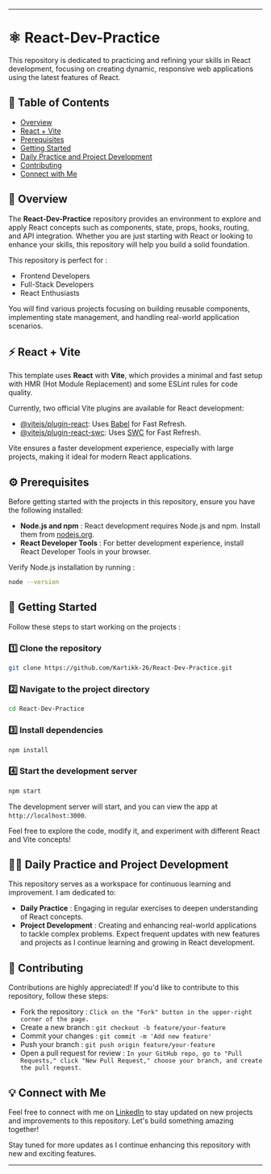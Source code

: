 
---

# ⚛️ React-Dev-Practice

This repository is dedicated to practicing and refining your skills in React development, focusing on creating dynamic, responsive web applications using the latest features of React.

## 📑 Table of Contents
- [Overview](#-overview)
- [React + Vite](#-react--vite)
- [Prerequisites](#-prerequisites)
- [Getting Started](#-getting-started)
- [Daily Practice and Project Development](#-daily-practice-and-project-development)
- [Contributing](#-contributing)
- [Connect with Me](#-connect-with-me)

## 📝 Overview

The **React-Dev-Practice** repository provides an environment to explore and apply React concepts such as components, state, props, hooks, routing, and API integration. Whether you are just starting with React or looking to enhance your skills, this repository will help you build a solid foundation.

This repository is perfect for :

- Frontend Developers
- Full-Stack Developers
- React Enthusiasts

You will find various projects focusing on building reusable components, implementing state management, and handling real-world application scenarios.

## ⚡ React + Vite

This template uses **React** with **Vite**, which provides a minimal and fast setup with HMR (Hot Module Replacement) and some ESLint rules for code quality.

Currently, two official Vite plugins are available for React development:

- [@vitejs/plugin-react](https://github.com/vitejs/vite-plugin-react/blob/main/packages/plugin-react/README.md): Uses [Babel](https://babeljs.io/) for Fast Refresh.
- [@vitejs/plugin-react-swc](https://github.com/vitejs/vite-plugin-react-swc): Uses [SWC](https://swc.rs/) for Fast Refresh.

Vite ensures a faster development experience, especially with large projects, making it ideal for modern React applications.

## ⚙️ Prerequisites

Before getting started with the projects in this repository, ensure you have the following installed:

- **Node.js and npm** : React development requires Node.js and npm. Install them from [nodejs.org](https://nodejs.org/).
- **React Developer Tools** : For better development experience, install React Developer Tools in your browser.

Verify Node.js installation by running :

```bash
node --version
```

## 💬 Getting Started

Follow these steps to start working on the projects :

### 1️⃣ Clone the repository

```bash
git clone https://github.com/Kartikk-26/React-Dev-Practice.git
```

### 2️⃣ Navigate to the project directory

```bash
cd React-Dev-Practice
```

### 3️⃣ Install dependencies

```bash
npm install
```

### 4️⃣ Start the development server

```bash
npm start
```

The development server will start, and you can view the app at `http://localhost:3000`.

Feel free to explore the code, modify it, and experiment with different React and Vite concepts!

## 👨‍💻 Daily Practice and Project Development

This repository serves as a workspace for continuous learning and improvement. I am dedicated to:

- **Daily Practice** : Engaging in regular exercises to deepen understanding of React concepts.
- **Project Development** : Creating and enhancing real-world applications to tackle complex problems. Expect frequent updates with new features and projects as I continue learning and growing in React development.

## 🤝 Contributing

Contributions are highly appreciated! If you'd like to contribute to this repository, follow these steps:

- Fork the repository : `Click on the "Fork" button in the upper-right corner of the page. `
- Create a new branch : `git checkout -b feature/your-feature`  
- Commit your changes : `git commit -m 'Add new feature'`  
- Push your branch : `git push origin feature/your-feature`  
- Open a pull request for review : `In your GitHub repo, go to "Pull Requests," click "New Pull Request," choose your branch, and create the pull request. `

## 💡 Connect with Me

Feel free to connect with me on [LinkedIn](https://www.linkedin.com/in/-kartikjain/) to stay updated on new projects and improvements to this repository. Let's build something amazing together!

Stay tuned for more updates as I continue enhancing this repository with new and exciting features.

---